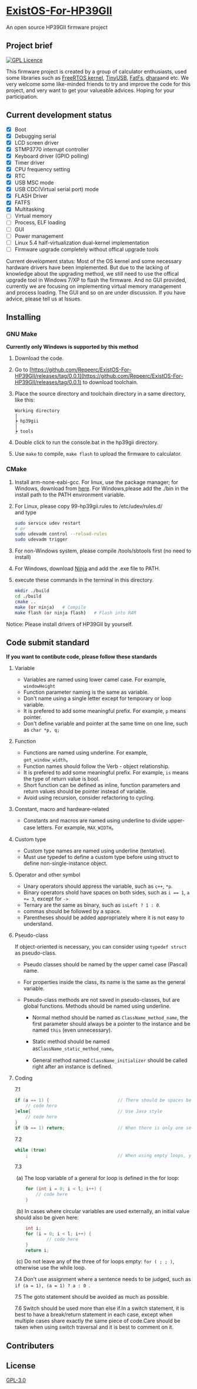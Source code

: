 # [ExistOS-For-HP39GII](https://github.com/Repeerc/LibreCalc-For-HP39GII)

An open source HP39GII firmware project

## Project brief

[![GPL Licence](https://badges.frapsoft.com/os/gpl/gpl.png?v=103)](https://opensource.org/licenses/GPL-3.0/)

This firmware project is created by a group of calculator enthusiasts, used some libraries such as [FreeRTOS kernel](https://github.com/FreeRTOS/FreeRTOS), [TinyUSB](https://github.com/hathach/tinyusb), [FatFs](http://elm-chan.org/fsw/ff/00index_e.html), [dhara](https://github.com/dlbeer/dhara)and etc. We very welcome some like-minded friends to try and improve the code for this project, and very want to get your valueable advices. Hoping for your participation.

## Current development status
- [x] Boot
- [x] Debugging serial
- [x] LCD screen driver
- [x] STMP3770 interrupt controller
- [x] Keyboard driver (GPIO polling)
- [x] Timer driver
- [x] CPU frequency setting
- [x] RTC
- [x] USB MSC mode
- [x] USB CDC(Virtual serial port) mode
- [x] FLASH Driver
- [x] FATFS
- [x] Multitasking
- [ ] Virtual memory
- [ ] Process, ELF loading
- [ ] GUI
- [ ] Power management
- [ ] Linux 5.4 half-virtualization dual-kernel implementation
- [ ] Firmware upgrade completely without offical upgrade tools

Current development status: Most of the OS kernel and some necessary hardware drivers have been implemented. But due to the lacking of knowledge about the upgrading method, we still need to use the offical upgrade tool in Windows 7/XP to flash the firmware. And no GUI provided, currently we are focusing on implementing virtual memory management and process loading. The GUI and so on are under discussion. If you have advice, please tell us at Issues.

## Installing

### GNU Make

**Currently only Windows is supported by this method**

1. Download the code.

2. Go to [https://github.com/Repeerc/ExistOS-For-HP39GII/releases/tag/0.0.1](https://github.com/Repeerc/ExistOS-For-HP39GII/releases/tag/0.0.1) to download toolchain.

3. Place the source directory and toolchain directory in a same directory, like this:
   ```
   Working directory
   |
   ┝ hp39gii 
   |
   ┝ tools
   ```

   

4. Double click to run the console.bat in the hp39gii directory.

5. Use `make` to compile, `make flash` to upload the firmware to calculator.


### CMake

1. Install arm-none-eabi-gcc. For linux, use the package manager; for Windows, download from [here](https://developer.arm.com/tools-and-software/open-source-software/developer-tools/gnu-toolchain/gnu-rm/downloads). For Windows,please add the ./bin in the install path to the PATH environment variable.

2. For Linux, please copy 99-hp39gii.rules to /etc/udev/rules.d/  
    and type
    ```bash
    sudo service udev restart
    # or
    sudo udevadm control --reload-rules
    sudo udevadm trigger
    ```

3. For non-Windows system, please compile /tools/sbtools first (no need to install)

4. For Windows, download [Ninja](https://github.com/ninja-build/ninja/releases) and add the .exe file to PATH.

5.  execute these commands in the terminal in this directory.
    ```bash
    mkdir ./build
    cd ./build
    cmake ..
    make (or ninja)   # Compile
    make flash (or ninja flash)   # Flash into RAM
    ```

Notice: Please install drivers of HP39GII by yourself.

## Code submit standard

**If you want to contibute code, please follow these standards**

1. Variable

    * Variables are named using lower camel case. For example, `windowHeight`
    * Function parameter naming is the same as variable.
    * Don't name using a single letter except for temporary or loop variable. 
    * It is prefered to add some meaningful prefix. For example, `p` means pointer.
    * Don't define variable and pointer at the same time on one line, such as `char *p, q;`

2. Function

    * Functions are named using underline. For example, `get_window_width`。
    * Function names should follow the Verb - object relationship.
    * It is prefered to add some meaningful prefix. For example, `is` means the type of return value is bool.
    * Short function can be defined as inline, function parameters and return values should be pointer instead of variable.
    * Avoid using recursion, consider refactoring to cycling.

3. Constant, macro and hardware-related

    * Constants and macros are named using underline to divide upper-case letters. For example, `MAX_WIDTH`。

4. Custom type

    * Custom type names are named using underline (tentative).
    * Must use typedef to define a custom type before using struct to define non-single-instance object.

5. Operator and other symbol

    * Unary operators should appress the variable, such as `c++`, `*p`.
    * Binary operators shold have spaces on both sides, such as `i == 1`, `a += 3`, except for `->`
    * Ternary are the same as binary, such as `isLeft ? 1 : 0`.
    * commas should be followed by a space.
    * Parentheses should be added appropriately where it is not easy to understand.

6. Pseudo-class

    If object-oriented is necessary, you can consider using `typedef struct` as pseudo-class.

    * Pseudo classes should be named by the upper camel case (Pascal) name.

    * For properties inside the class, its name is the same as the general variable.

    * Pseudo-class methods are not saved in pseudo-classes, but are global functions. Methods should be named using underline.

      * Normal method should be named as `ClassName_method_name`, the first parameter should always be a pointer to the instance and be named `this` (even unnecessary).

      * Static method should be named as`ClassName_static_method_name`。
      * General method named `ClassName_initializer` should be called right after an instance is defined.

7. Coding

    7.1

    ```c
    if (a == 1) {                          // There should be spaces between keywords and brackets, and spaces between brackets and curly brackets
        // code here
    }else{                                 // Use Java style
        // code here
    }
    if (b == 1) return;                    // When there is only one sentence of code in the block, you can leave a blank space without curly braces
    ```

    7.2

    ```c
    while (true)
        ;                                  // When using empty loops, you should wrap the semicolon and indent it
    ```
    7.3

    ​	(a) The loop variable of a general for loop is defined in the for loop:

    ```c
        for (int i = 0; i < l; i++) {
            // code here
        }
    ```

    ​	(b) In cases where circular variables are used externally, an initial value should also be given here:

    ```c
        int i;
        for (i = 0; i < l; i++) {
                // code here
        }
        return i;
    ```

    ​	(c) Do not leave any of the three of for loops empty: ` for ( ; ; ) `, otherwise use the while loop.

    7.4 Don't use assignment where a sentence needs to be judged, such as `if (a = 1), (a = 1) ? a : 0 `.

    7.5 The goto statement should be avoided as much as possible.

    7.6 Switch should be used more than else if.In a switch statement, it is best to have a break/return statement in each case, except when multiple cases share exactly the same piece of code.Care should be taken when using switch traversal and it is best to comment on it.

## Contributers



## License

[GPL-3.0](https://github.com/Repeerc/LibreCalc-For-HP39GII/blob/master/LICENSE)
